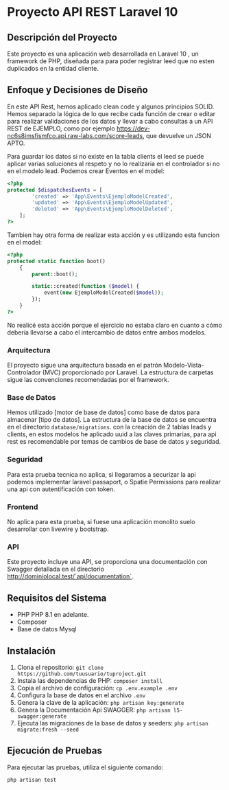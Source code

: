 
# Proyecto API REST Laravel 10

## Descripción del Proyecto

Este proyecto es una aplicación web desarrollada en Laravel 10 , un framework de PHP, diseñada para para poder registrar leed que no esten duplicados en la entidad cliente.

## Enfoque y Decisiones de Diseño

En este API Rest, hemos aplicado clean code y algunos principios SOLID. Hemos separado la lógica de lo que recibe cada función de crear o editar para realizar validaciones de los datos y llevar a cabo consultas a un API REST de EJEMPLO, como por ejemplo https://dev-nc6s8imsfismfco.api.raw-labs.com/score-leads, que devuelve un JSON APTO.

Para guardar los datos si no existe en la tabla clients el leed se puede aplicar varias soluciones al respeto y no lo realizaria en el controlador si no en el modelo lead. 
Podemos crear Eventos en el model:
```php
<?php
protected $dispatchesEvents = [
        'created' => 'App\Events\EjemploModelCreated',
        'updated' => 'App\Events\EjemploModelUpdated',
        'deleted' => 'App\Events\EjemploModelDeleted',
    ];
?>
```
Tambien hay otra forma de realizar esta acción y es utilizando esta funcion en el model:
```php
<?php
protected static function boot()
    {
        parent::boot();

        static::created(function ($model) {
            event(new EjemploModelCreated($model));
        });
    }
?>
```
No realicé esta acción porque el ejercicio no estaba claro en cuanto a cómo debería llevarse a cabo el intercambio de datos entre ambos modelos.

### Arquitectura

El proyecto sigue una arquitectura basada en el patrón Modelo-Vista-Controlador (MVC) proporcionado por Laravel. La estructura de carpetas sigue las convenciones recomendadas por el framework.

### Base de Datos

Hemos utilizado [motor de base de datos] como base de datos para almacenar [tipo de datos]. La estructura de la base de datos se encuentra en el directorio `database/migrations`. con  la creación de 2 tablas leads y clients, en estos modelos he aplicado uuid a las claves primarias, para api rest es recomendable por temas de cambios de base de datos y seguridad. 

### Seguridad

Para esta prueba tecnica no aplica, si llegaramos a securizar la api podemos implementar laravel passaport, o Spatie Permissions para realizar una api con autentificación con token.

### Frontend

No aplica para esta prueba, si fuese una aplicación monolito suelo desarrollar con livewire y bootstrap. 

### API

Este proyecto incluye una API, se proporciona una documentación con Swagger detallada en el directorio http://dominiolocal.test/`api/documentation`.

## Requisitos del Sistema

- PHP PHP 8.1 en adelante. 
- Composer
- Base de datos Mysql

## Instalación

1. Clona el repositorio: `git clone https://github.com/tuusuario/tuproject.git`
2. Instala las dependencias de PHP: `composer install`
3. Copia el archivo de configuración: `cp .env.example .env`
4. Configura la base de datos en el archivo `.env`
5. Genera la clave de la aplicación: `php artisan key:generate`
6. Genera la Documentación Api SWAGGER: `php artisan l5-swagger:generate`
7. Ejecuta las migraciones de la base de datos y seeders: `php artisan migrate:fresh --seed`

## Ejecución de Pruebas

Para ejecutar las pruebas, utiliza el siguiente comando:

```bash
php artisan test
